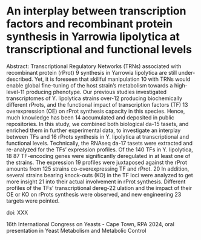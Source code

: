 # An interplay between transcription factors and recombinant protein synthesis in Yarrowia lipolytica at transcriptional and functional levels

Abstract: Transcriptional Regulatory Networks (TRNs) associated with recombinant protein (rProt) 9 synthesis in Yarrowia lipolytica are still under-described. Yet, it is foreseen that skillful manipulation 10 with TRNs would enable global fine-tuning of the host strain’s metabolism towards a high-level-11 producing phenotype. Our previous studies investigated transcriptomes of Y. lipolytica strains over-12 producing biochemically different rProts, and the functional impact of transcription factors (TF) 13 overexpression (OE) on rProt synthesis capacity in this species. Hence, much knowledge has been 14 accumulated and deposited in public repositories. In this study, we combined both biological da-15 tasets, and enriched them in further experimental data, to investigate an interplay between TFs and 16 rProts synthesis in Y. lipolytica at transcriptional and functional levels. Technically, the RNAseq da-17 tasets were extracted and re-analyzed for the TFs’ expression profiles. Of the 140 TFs in Y. lipolytica, 18 87 TF-encoding genes were significantly deregulated in at least one of the strains. The expression 19 profiles were juxtaposed against the rProt amounts from 125 strains co-overexpressing TF and rProt. 20 In addition, several strains bearing knock-outs (KO) in the TF loci were analyzed to get more insight 21 into their actual involvement in rProt synthesis. Different profiles of the TFs' transcriptional dereg-22 ulation and the impact of their OE or KO on rProts synthesis were observed, and new engineering 23 targets were pointed.

doi: XXX

16th International Congress on Yeasts - Cape Town, RPA 2024, oral presentation in Yeast Metabolism and Metabolic Control
